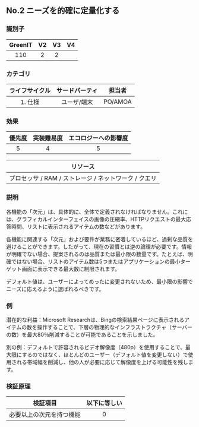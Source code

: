 ## No.2 ニーズを的確に定量化する

### 識別子

| GreenIT |  V2  |  V3  |  V4  |
|:-------:|:----:|:----:|:----:|
|   110   | 2  | 2  |      |

### カテゴリ

| ライフサイクル |  サードパーティ  |  担当者  |
|:---------:|:----:|:----:|
| 1. 仕様 | ユーザ/端末 | PO/AMOA |

### 効果

| 優先度 |      実装難易度       |  エコロジーへの影響度    |
|:-------------------:|:-------------------------:|:---------------------:|
| 5 | 4 | 5 |

|リソース                                      |
|:----------------------------------------------------------:|
|プロセッサ  / RAM / ストレージ / ネットワーク / クエリ    |

### 説明

各機能の「次元」は、具体的に、全体で定義されなければなりません。これには、グラフィカルインターフェイスの画像の圧縮率、HTTPリクエストの最大応答時間、リストに表示されるアイテムの数などがあります。

各機能に関連する「次元」および要件が業務に密着しているほど、過剰な品質を避けることができます。したがって、現在の習慣とは逆の論理が必要です。情報が明確でない場合、提案されるのは品質または最小限の数量です。たとえば、明確ではない場合、リストのアイテム数は5つまたはアプリケーションの最小ターゲット画面に表示できる最大数に制限されます。

デフォルト値は、ユーザーによってめったに変更されないため、最小限の影響でニーズに応えるように選ばれるべきです。

### 例

潜在的な利益：Microsoft Researchは、Bingの検索結果ページに表示されるアイテムの数を操作することで、下層の物理的なインフラストラクチャ（サーバーの数）を最大80％削減することが可能であることを示しました。

別の例：デフォルトで許容されるビデオ解像度（480p）を使用することで、最大限にするのではなく、ほとんどのユーザー（デフォルト値を変更しない）で使用される帯域幅を削減し、他の人が必要に応じて解像度を上げる可能性を残します。

### 検証原理

| 検証項目     | 以下に等しい   |  
|-------------------|:-------------------------:|
| 必要以上の次元を持つ機能	| 0 |
